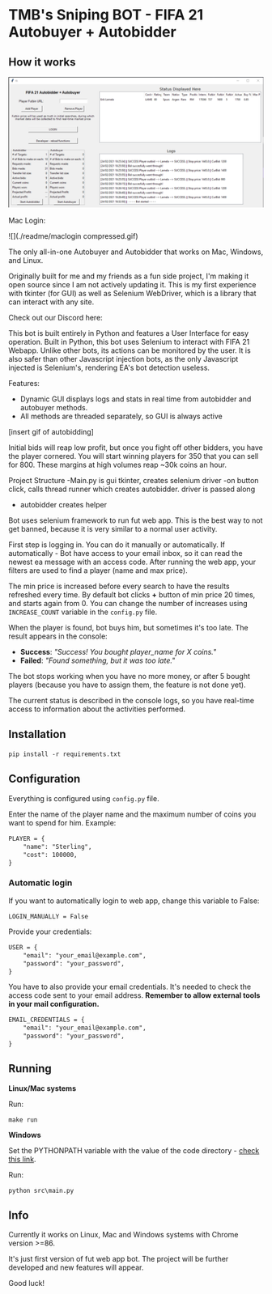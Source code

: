 # TMB's Sniping BOT - FIFA 21 Autobuyer + Autobidder


## How it works

![](./readme/windows_gui.png)


Mac Login:

![](./readme/maclogin compressed.gif)



The only all-in-one Autobuyer and Autobidder that works on Mac, Windows, and Linux.

Originally built for me and my friends as a fun side project, I'm making it open source since I am not actively updating it. This is my first experience with tkinter (for GUI) as well as Selenium WebDriver, which is a library that can interact with any site.

Check out our Discord here: 

This bot is built entirely in Python and features a User Interface for easy operation.
Built in Python, this bot uses Selenium to interact with FIFA 21 Webapp. Unlike other bots, its actions can be monitored by the user. It is also safer than other Javascript injection bots, as the only Javascript injected is Selenium's, rendering EA's bot detection useless. 

Features:
- Dynamic GUI displays logs and stats in real time from autobidder and autobuyer methods.
- All methods are threaded separately, so GUI is always active


[insert gif of autobidding]

Initial bids will reap low profit, but once you fight off other bidders, you have the player cornered. You will start winning players for 350 that you can sell for 800. These margins at high volumes reap ~30k coins an hour.


Project Structure
-Main.py is gui tkinter, creates selenium driver
-on button click, calls thread runner which creates autobidder. driver is passed along
- autobidder creates helper



Bot uses selenium framework to run fut web app. This is the best way to not get banned, because it is very similar to a normal user activity.

First step is logging in. You can do it manually or automatically.
If automatically - Bot have access to your email inbox, so it can read the newest ea message with an access code.
After running the web app, your filters are used to find a player (name and max price). 

The min price is increased before every search to have the results refreshed every time. 
By default bot clicks **+** button of min price 20 times, and starts again from 0.
You can change the number of increases using `INCREASE_COUNT` variable in the `config.py` file.

When the player is found, bot buys him, but sometimes it's too late. The result appears in the console:
- **Success**: *"Success! You bought player_name for X coins."*
- **Failed**: *"Found something, but it was too late."*

The bot stops working when you have no more money, or after 5 bought players (because you have to assign them, the feature is not done yet).

The current status is described in the console logs, so you have real-time access to information about the activities performed.

## Installation

```
pip install -r requirements.txt
```

## Configuration

Everything is configured using `config.py` file.

Enter the name of the player name and the maximum number of coins you want to spend for him.
Example:

```
PLAYER = {
    "name": "Sterling",
    "cost": 100000,
}
```

### Automatic login

If you want to automatically login to web app, change this variable to False:

```
LOGIN_MANUALLY = False
```

Provide your credentials:

```
USER = {
    "email": "your_email@example.com",
    "password": "your_password",
}
```

You have to also provide your email credentials. It's needed to check the access code sent to your email address. 
**Remember to allow external tools in your mail configuration.**

```
EMAIL_CREDENTIALS = {
    "email": "your_email@example.com",
    "password": "your_password",
}
```

## Running

**Linux/Mac systems**

Run:

```
make run
```

**Windows**

Set the PYTHONPATH variable with the value of the code directory - [check this link](https://stackoverflow.com/questions/3701646/how-to-add-to-the-pythonpath-in-windows-so-it-finds-my-modules-packages).

Run:

```
python src\main.py
```


## Info

Currently it works on Linux, Mac and Windows systems with Chrome version >=86.

It's just first version of fut web app bot. The project will be further developed and new features will appear.
 
Good luck!

